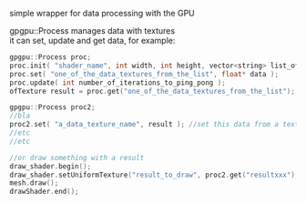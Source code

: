 simple wrapper for data processing with the GPU  

gpgpu::Process manages data with textures  
it can set, update and get data, for example:  

```cpp
gpgpu::Process proc;  
proc.init( "shader_name", int width, int height, vector<string> list_of_data_texture_names_on_the_shader );  
proc.set( "one_of_the_data_textures_from_the_list", float* data );  
proc.update( int number_of_iterations_to_ping_pong );  
ofTexture result = proc.get("one_of_the_data_textures_from_the_list");  

gpgpu::Process proc2;  
//bla  
proc2.set( "a_data_texture_name", result ); //set this data from a texture  
//etc  
//etc  

//or draw something with a result  
draw_shader.begin();  
draw_shader.setUniformTexture("result_to_draw", proc2.get("resultxxx"), procxxx.get_data_idx("resultxxx"));  
mesh.draw();  
drawShader.end();  
```
